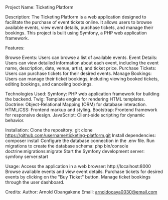 Project Name: Ticketing Platform

Description:
The Ticketing Platform is a web application designed to facilitate the purchase of event tickets online. It allows users to browse available events, view event details, purchase tickets, and manage their bookings. This project is built using Symfony, a PHP web application framework.

Features:

Browse Events: Users can browse a list of available events.
Event Details: Users can view detailed information about each event, including the event name, description, date, venue, artist, and ticket price.
Purchase Tickets: Users can purchase tickets for their desired events.
Manage Bookings: Users can manage their ticket bookings, including viewing booked tickets, editing bookings, and canceling bookings.

Technologies Used:
Symfony: PHP web application framework for building the backend.
Twig: Template engine for rendering HTML templates.
Doctrine: Object-Relational Mapping (ORM) for database interaction.
HTML/CSS: Frontend markup and styling.
Bootstrap: Frontend framework for responsive design.
JavaScript: Client-side scripting for dynamic behavior.

Installation:
Clone the repository: git clone https://github.com/username/ticketing-platform.git
Install dependencies: composer install
Configure the database connection in the .env file.
Run migrations to create the database schema: php bin/console doctrine:migrations:migrate
Start the Symfony development server: symfony server:start

Usage:
Access the application in a web browser: http://localhost:8000
Browse available events and view event details.
Purchase tickets for desired events by clicking on the "Buy Ticket" button.
Manage ticket bookings through the user dashboard.

Credits:
Author: Arnold Obangakene
Email: arnoldocaya0030@email.com
